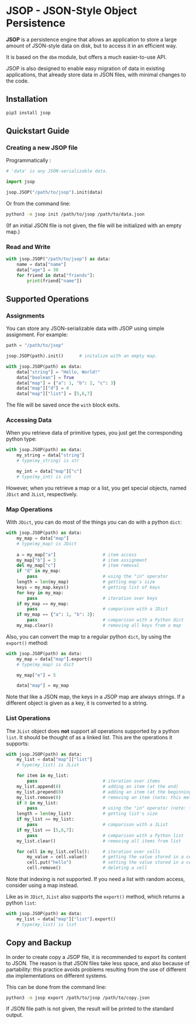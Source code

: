# JSOP - JSON-Style Object Persistence

**JSOP** is a persistence engine that allows an application to store a large amount of JSON-style data on disk, but to access it in an efficient way.

It is based on the ```dbm``` module, but offers a much easier-to-use API.

JSOP is also designed to enable easy migration of data in existing applications, that already store data in JSON files, with minimal changes to the code.

## Installation

```bash
pip3 install jsop
```

## Quickstart Guide

### Creating a new JSOP file

Programmatically :

```python
# 'data' is any JSON-serializable data.

import jsop

jsop.JSOP("/path/to/jsop").init(data)
```

Or from the command line:

```bash
python3 -m jsop init /path/to/jsop /path/to/data.json
```

(If an initial JSON file is not given, the file will be initialized with an empty map.)

### Read and Write

```python
with jsop.JSOP("/path/to/jsop") as data:
    name = data["name"]
    data["age"] = 30
    for friend in data["friends"]:
        print(friend["name"])
```

## Supported Operations

### Assignments

You can store any JSON-serializable data with JSOP using simple assignment. For example:

```python
path = "/path/to/jsop"

jsop.JSOP(path).init()      # initalize with an empty map.

with jsop.JSOP(path) as data:
    data["string"] = "Hello, World!"
    data["boolean"] = True
    data["map"] = {"a": 1, "b": 2, "c": 3}
    data["map"]["d"] = 4
    data["map"]["list"] = [5,6,7]
```

The file will be saved once the ```with``` block exits.

### Accessing Data

When you retrieve data of primitive types, you just get the corresponding python type:

```python
with jsop.JSOP(path) as data:
    my_string = data["string"]
    # type(my_string) is str

    my_int = data["map"]["c"]
    # type(my_int) is int
```

However, when you retrieve a map or a list, you get special objects, named ```JDict``` and ```JList```, respectively.

### Map Operations

With ```JDict```, you can do most of the things you can do with a python ```dict```:

```python
with jsop.JSOP(path) as data:
    my_map = data["map"]
    # type(my_map) is JDict
    
    a = my_map["a"]                  # item access
    my_map["b"] = 3                  # item assignment
    del my_map["c"]                  # item removal
    if "d" in my_map:
        pass                         # using the "in" operator
    length = len(my_map)             # getting map's size
    keys = my_map.keys()             # getting list of keys
    for key in my_map:
        pass                         # iteration over keys
    if my_map == my_map:
        pass                         # comparison with a JDict
    if my_map == {"a": 1, "b": 3}:
        pass                         # comparison with a Python dict
    my_map.clear()                   # removing all keys from a map
```

Also, you can convert the map to a regular python ```dict```, by using the ```export()``` method:

```python
with jsop.JSOP(path) as data:
    my_map = data["map"].export()
    # type(my_map) is dict

    my_map["e"] = 5

    data["map"] = my_map
```

Note that like a JSON map, the keys in a JSOP map are always strings. If a different object is given as a key, it is converted to a string.

### List Operations

The ```JList``` object does **not** support all operations supported by a python ```list```. It should be thought of as a linked list. This are the operations it supports:

```python
with jsop.JSOP(path) as data:
    my_list = data["map"]["list"]
    # type(my_list) is JList

    for item in my_list:
        pass                         # iteration over items
    my_list.append(8)                # adding an item (at the end)
    my_list.prepend(8)               # adding an item (at the beginning)
    my_list.remove(8)                # removing an item (note: this method actually iterates over all items)
    if 8 in my_list:
        pass                         # using the "in" operator (note: this method also iterates over all items)
    length = len(my_list)            # getting list's size
    if my_list == my_list:
        pass                         # comparison with a JList
    if my_list == [5,6,7]:
        pass                         # comparison with a Python list
    my_list.clear()                  # removing all items from list

    for cell in my_list.cells():     # iteration over cells
        my_value = cell.value()      # getting the value stored in a cell
        cell.put("hello")            # setting the value stored in a cell
        cell.remove()                # deleting a cell

```

Note that indexing is not supported. If you need a list with random access, consider using a map instead.

Like as in ```JDict```, ```JList``` also supports the ```export()``` method, which returns a python ```list```:

```python
with jsop.JSOP(path) as data:
    my_list = data["map"]["list"].export()
    # type(my_list) is list
```

## Copy and Backup

In order to create copy a JSOP file, it is recommended to export its content to JSON. The reason is that JSON files take less space, and also because of partability: this practice avoids problems resulting from the use of different ```dbm``` implementations on different systems.

This can be done from the command line:

```bash
python3 -m jsop export /path/to/jsop /path/to/copy.json
```

If JSON file path is not given, the result will be printed to the standard output.
